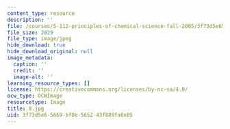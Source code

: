 ```yaml
---
content_type: resource
description: ''
file: /courses/5-112-principles-of-chemical-science-fall-2005/3f73d5e65669bf8e565243f889fa0e05_8.jpg
file_size: 2029
file_type: image/jpeg
hide_download: true
hide_download_original: null
image_metadata:
  caption: ''
  credit: ''
  image-alt: ''
learning_resource_types: []
license: https://creativecommons.org/licenses/by-nc-sa/4.0/
ocw_type: OCWImage
resourcetype: Image
title: 8.jpg
uid: 3f73d5e6-5669-bf8e-5652-43f889fa0e05
---
```

